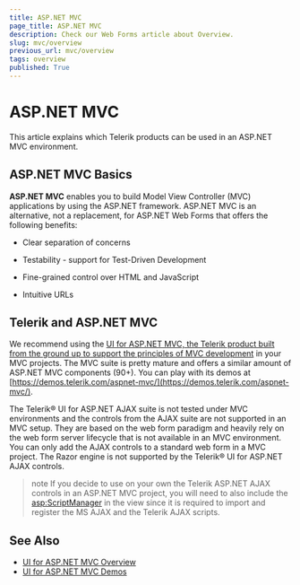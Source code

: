 ```yaml
---
title: ASP.NET MVC
page_title: ASP.NET MVC
description: Check our Web Forms article about Overview.
slug: mvc/overview
previous_url: mvc/overview
tags: overview
published: True
---
```


# ASP.NET MVC

This article explains which Telerik products can be used in an ASP.NET MVC environment.

## ASP.NET MVC Basics

**ASP.NET MVC** enables you to build Model View Controller (MVC) applications by using the ASP.NET framework. ASP.NET MVC is an alternative, not a replacement, for ASP.NET Web Forms that offers the following benefits:

* Clear separation of concerns

* Testability - support for Test-Driven Development

* Fine-grained control over HTML and JavaScript

* Intuitive URLs

## Telerik and ASP.NET MVC

We recommend using the [UI for ASP.NET MVC, the Telerik product built from the ground up to support the principles of MVC development](https://www.telerik.com/aspnet-mvc) in your MVC projects. The MVC suite is pretty mature and offers a similar amount of ASP.NET MVC components (90+). You can play with its demos at [https://demos.telerik.com/aspnet-mvc/](https://demos.telerik.com/aspnet-mvc/).

The Telerik® UI for ASP.NET AJAX suite is not tested under MVC environments and the controls from the AJAX suite are not supported in an MVC setup. They are based on the web form paradigm and heavily rely on the web form server lifecycle that is not available in an MVC environment. You can only add the AJAX controls to a standard web form in a MVC project. The Razor engine is not supported by the Telerik® UI for ASP.NET AJAX controls.

>note If you decide to use on your own the Telerik ASP.NET AJAX controls in an ASP.NET MVC project, you will need to also include the <asp:ScriptManager> in the view since it is required to import and register the MS AJAX and the Telerik AJAX scripts.



## See Also

 * [UI for ASP.NET MVC Overview](https://www.telerik.com/aspnet-mvc)
 * [UI for ASP.NET MVC Demos](https://demos.telerik.com/aspnet-mvc/)
